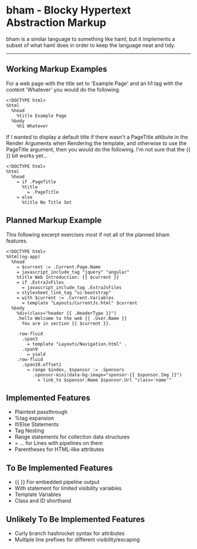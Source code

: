 # bham - Blocky Hypertext Abstraction Markup

bham is a similar language to something like haml, but it implements
a subset of what haml does in order to keep the language neat and tidy.

----------------------

## Working Markup Examples

For a web page with the title set to 'Example Page' and an h1 tag
with the content 'Whatever' you would do the following.

```
<!DOCTYPE html>
%html
  %head
    %title Example Page
  %body
    %h1 Whatever
```

If I wanted to display a default title if there wasn't a PageTitle 
attibute in the Render Arguments when Rendering the template, and
otherwise to use the PageTitle argument, then you would do the 
following. I'm not sure that the {{ }} bit works yet...

```
<!DOCTYPE html>
%html
  %head
    = if .PageTitle
      %title
        = .PageTitle
    = else
      %title No Title Set
```

## Planned Markup Example

This following excerpt exercises most if not all of the planned 
bham features.

```
<!DOCTYPE html>
%html(ng-app)
  %head
    = $current := .Current.Page.Name
    = javascript_include_tag "jquery" "angular"
    %title Web Introduction: {{ $current }}
    = if .ExtraJsFiles
      = javascript_include_tag .ExtraJsFiles
    = stylesheet_link_tag "ui-bootstrap"
    = with $current := .Current.Variables
      = template "Layouts/CurrentJs.html" $current
  %body
    %div(class="header {{ .HeaderType }}")
    .hello Welcome to the web {{ .User.Name }}
      You are in section {{ $current }}.

    .row-fluid
      .span3
        = template "Layouts/Navigation.html" .
      .span9
        = yield
    .row-fluid
      .span10.offset1
        = range $index, $sponsor := .Sponsors
          .sponsor-mini(data-bg-image="sponsor-{{ $sponsor.Img }}")
            = link_to $sponsor.Name $sponsor.Url "class='name'"
```

## Implemented Features

* Plaintext passthrough
* %tag expansion
* If/Else Statements
* Tag Nesting
* Range statements for collection data structures
* = ... for Lines with pipelines on them
* Parentheses for HTML-like attributes

## To Be Implemented Features

* {{ }} For embedded pipeline output
* With statement for limited visibility variables
* Template Variables
* Class and ID shorthand

## Unlikely To Be Implemented Features

* Curly branch hashrocket syntax for attributes
* Multiple line prefixes for different visibility/escaping
